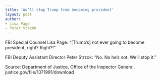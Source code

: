```yaml
---
title: 'We’ll stop Trump from becoming president'
layout: post
author:
- Lisa Page
- Peter Strzok
---
```


FBI Special Counsel Lisa Page: “\[Trump’s\] not ever going to become president, right? Right?!”

FBI Deputy Assistant Director Peter Strzok: “No. No he’s not. We’ll stop it.”

Source: Department of Justice, Office of the Inspector General, justice.gov/file/1071991/download
